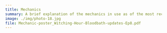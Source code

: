 ```yaml
---
title: Mechanics
summary: A brief explanation of the mechanics in use as of the most recent event (1MB PDF)
image: ./img/photo-18.jpg
file: Mechanic-poster_Witching-Hour-Bloodbath-updates-Ep8.pdf
---
```

